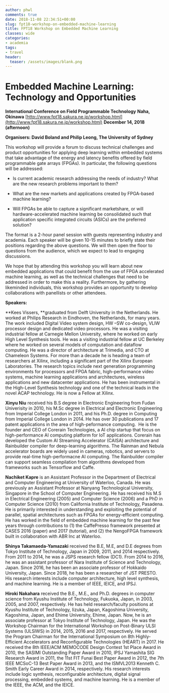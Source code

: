 ```yaml
---
author: phwl
comments: true
date: 2018-11-08 22:34:51+00:00
slug: fpt18-workshop-on-embedded-machine-learning
title: FPT18 Workshop on Embedded Machine Learning
classes: wide
categories:
- academia
tags:
- travel
header:
  teaser: /assets/images/blank.png
---
```


# **Embedded Machine Learning: Technology and Opportunities**

**International Conference on Field Programmable Technology**
**Naha, Okinawa** [http://www.fpt18.sakura.ne.jp/workshop.html](http://www.fpt18.sakura.ne.jp/workshop.html)
**December 14, 2018 (afternoon)**

**Organisers: David Boland and Philip Leong, The University of Sydney**


This workshop will provide a forum to discuss technical challenges and product opportunities for applying deep learning within embedded systems that take advantage of the energy and latency benefits offered by field programmable gate arrays (FPGAs). In particular, the following questions will be addressed:







  * Is current academic research addressing the needs of industry? What are the new research problems important to them?


  * What are the new markets and applications created by FPGA-based machine learning?


  * Will FPGAs be able to capture a significant marketshare, or will hardware-accelerated machine learning be consolidated such that application specific integrated circuits (ASICs) are the preferred solution?

<strike><!-- more --></strike>

The format is a 2-hour panel session with guests representing industry and academia. Each speaker will be given 10-15 minutes to briefly state their positions regarding the above questions. We will then open the floor to questions from the audience, which we expect to lead to engaging discussions.

We hope that by attending this workshop you will learn about new embedded applications that could benefit from the use of FPGA accelerated machine learning, as well as the technical challenges that need to be addressed in order to make this a reality. Furthermore, by gathering likeminded individuals, this workshop provides an opportunity to develop collaborations with panellists or other attendees.

**Speakers:**

**Kees Vissers, **graduated from Delft University in the Netherlands. He worked at Philips Research in Eindhoven, the Netherlands, for many years. The work included Digital Video system design, HW –SW co-design, VLIW processor design and dedicated video processors. He was a visiting industrial fellow at Carnegie Mellon University, where he worked on early High Level Synthesis tools. He was a visiting industrial fellow at UC Berkeley where he worked on several models of computation and dataflow computing. He was a director of architecture at Trimedia, and CTO at Chameleon Systems. For more than a decade he is heading a team of researchers at Xilinx, including a significant part of the Xilinx European Laboratories. The research topics include next generation programming environments for processors and FPGA fabric, high-performance video systems, machine learning applications and architectures, wireless applications and new datacenter applications. He has been instrumental in the High-Level Synthesis technology and one of the technical leads in the novel ACAP technology. He is now a Fellow at Xilinx.

**Xinyu Niu** received his B.S degree in Electronic Engineering from Fudan Univerisity in 2010, his M.Sc degree in Electrical and Electronic Engineering from Imperial College London in 2011, and his Ph.D. degree in Computing from Imperial College London in 2014. He has over 30 publications and 17 patent applications in the area of high-peformance computing.  He is the founder and CEO of Corerain Technologies, a AI chip startup that focus on high-performance AI computing platform for IoT applications. Corerain has developed the Custom AI Streaming Accelerator (CAISA) architecture and Rainbuilder compiler for deep-learning algorithms. The Rainman and Nebula accelerator boards are widely used in cameras, robotics, and servers to provide real-time high-performacne AI computing. The Rainbuilder compiler can support seamless compilation from algorithms developed from frameworks such as Tensorflow and Caffe.

**Nachiket Kapre** is an Assistant Professor in the Department of Electrical and Computer Engineering at University of Waterloo, Canada. He was previously an Assistant Professor at Nanyang Technological University, Singapore in the School of Computer Engineering. He has received his M.S in Electrical Engineering (2005) and Computer Science (2006) and a PhD in Computer Science (2010) from California Institute of Technology, Pasadena. He is primarily interested in understanding and exploiting the potential of parallel, spatial architectures such as FPGAs for energy-efficient computing. He has worked in the field of embedded machine learning for the past few years through contributions to (1) the CaffePresso framework presented at CASES 2016 (paper) and 2017 (tutorial), and (2) the NengoFPGA framework built in collaboration with ABR Inc at Waterloo.

**Shinya Takamaeda-Yamazaki** received the B.E, M.E, and D.E degrees from Tokyo Institute of Technology, Japan in 2009, 2011, and 2014 respectively. From 2011 to 2014, he was a JSPS research fellow (DC1).
From 2014 to 2016, he was an assistant professor of Nara Institute of
Science and Technology, Japan. Since 2016, he has been an associate
professor of Hokkaido University, Japan. Since 2018, he has been a
researcher of JST PRESTO. His research interests include computer
architecture, high level synthesis, and machine learning. He is a member
of IEEE, IEICE, and IPSJ.

**Hiroki Nakahara** received the B.E., M.E., and Ph.D. degrees in computer
science from Kyushu Institute of Technology, Fukuoka, Japan, in 2003,
2005, and 2007, respectively. He has held research/faculty positions at
Kyushu Institute of Technology, Iizuka, Japan, Kagoshima University,
Kagoshima, Japan, and Ehime University, Ehime, Japan. Now, he is an
associate professor at Tokyo Institute of Technology, Japan. He was the
Workshop Chairman for the International Workshop on Post-Binary ULSI
Systems (ULSIWS) in 2014, 2015, 2016 and 2017, respectively. He served
the Program Chairman for the International Symposium on 8th
Highly-Efficient Accelerators and Reconfigurable Technologies (HEART) in
2017. He received the 8th IEEE/ACM MEMOCODE Design Contest 1st Place
Award in 2010, the SASIMI Outstanding Paper Award in 2010, IPSJ
Yamashita SIG Research Award in 2011, the 11st FIT Funai Best Paper
Award in 2012, the 7th IEEE MCSoC-13 Best Paper Award in 2013, and the
ISMVL2013 Kenneth C. Smith Early Career Award in 2014, respectively. His
research interests include logic synthesis, reconfigurable architecture,
digital signal processing, embedded systems, and machine learning. He is
a member of the IEEE, the ACM, and the IEICE.
